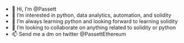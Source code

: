 - 👋 Hi, I’m @Passett
- 👀 I’m interested in python, data analytics, automation, and solidity
- 🌱 I’m always learning python and looking forward to learning solidity
- 💞️ I’m looking to collaborate on anything related to solidity or python
- 📫 Send me a dm on twitter @PassettEthereum

<!---
Passett/Passett is a ✨ special ✨ repository because its `README.md` (this file) appears on your GitHub profile.
You can click the Preview link to take a look at your changes.
--->
